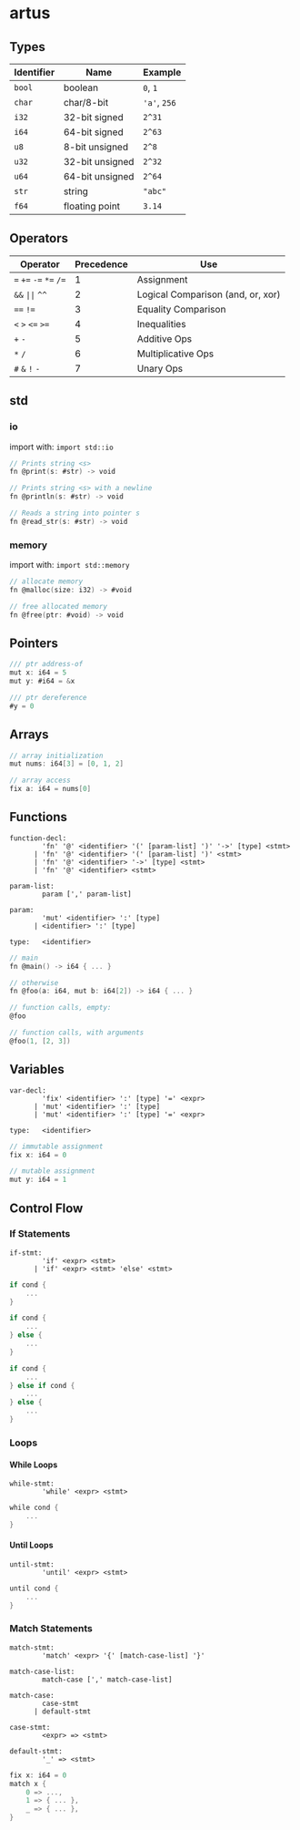 # artus

## Types
| Identifier | Name | Example |
|------------|------|---------|
| `bool` | boolean | `0`, `1`
| `char` | char/8-bit | `'a'`, `256`
| `i32` | 32-bit signed | `2^31`
| `i64` | 64-bit signed | `2^63`
| `u8` | 8-bit unsigned | `2^8`
| `u32` | 32-bit unsigned | `2^32`
| `u64` | 64-bit unsigned | `2^64`
| `str` | string | `"abc"`
| `f64` | floating point | `3.14`

## Operators
| Operator | Precedence | Use |
|----------|------------|-----|
| `=` `+=` `-=` `*=` `/=` | 1 | Assignment
| `&&` `\|\|` `^^` | 2 | Logical Comparison (and, or, xor)
| `==` `!=` | 3 | Equality Comparison
| `<` `>` `<=` `>=` | 4 | Inequalities
| `+` `-` | 5 | Additive Ops
| `*` `/` | 6 | Multiplicative Ops
| `#` `&` `!` `-` | 7 | Unary Ops

## std

### io

import with: `import std::io`

```go
// Prints string <s>
fn @print(s: #str) -> void

// Prints string <s> with a newline
fn @println(s: #str) -> void

// Reads a string into pointer s
fn @read_str(s: #str) -> void
```

### memory
import with: `import std::memory`

```go
// allocate memory
fn @malloc(size: i32) -> #void

// free allocated memory
fn @free(ptr: #void) -> void
```

## Pointers
```go
/// ptr address-of
mut x: i64 = 5
mut y: #i64 = &x

/// ptr dereference
#y = 0
```

## Arrays
```go
// array initialization
mut nums: i64[3] = [0, 1, 2]

// array access
fix a: i64 = nums[0]
```

## Functions
```
function-decl: 
        'fn' '@' <identifier> '(' [param-list] ')' '->' [type] <stmt>
      | 'fn' '@' <identifier> '(' [param-list] ')' <stmt>
      | 'fn' '@' <identifier> '->' [type] <stmt>
      | 'fn' '@' <identifier> <stmt>

param-list: 
        param [',' param-list]

param:
        'mut' <identifier> ':' [type]
      | <identifier> ':' [type]

type:   <identifier>
```
```go
// main
fn @main() -> i64 { ... }

// otherwise
fn @foo(a: i64, mut b: i64[2]) -> i64 { ... }

// function calls, empty:
@foo

// function calls, with arguments
@foo(1, [2, 3])
```

## Variables
```
var-decl:
        'fix' <identifier> ':' [type] '=' <expr>
      | 'mut' <identifier> ':' [type]
      | 'mut' <identifier> ':' [type] '=' <expr>

type:   <identifier>
```
```go
// immutable assignment
fix x: i64 = 0

// mutable assignment
mut y: i64 = 1
```

## Control Flow

### If Statements
```
if-stmt:
        'if' <expr> <stmt>
      | 'if' <expr> <stmt> 'else' <stmt>
```
```go
if cond {
    ...
}

if cond {
    ...
} else {
    ...
}

if cond {
    ...
} else if cond {
    ...
} else {
    ...
}
```

### Loops

#### While Loops
```
while-stmt:
        'while' <expr> <stmt>
```
```go
while cond {
    ...
}
```

#### Until Loops
```
until-stmt:
        'until' <expr> <stmt>
```
```go
until cond {
    ...
}
```

### Match Statements
```
match-stmt:
        'match' <expr> '{' [match-case-list] '}'

match-case-list:
        match-case [',' match-case-list]

match-case:
        case-stmt
      | default-stmt

case-stmt:
        <expr> => <stmt>

default-stmt:
        '_' => <stmt>
```
```go
fix x: i64 = 0
match x {
    0 => ...,
    1 => { ... },
    _ => { ... },
}
```
